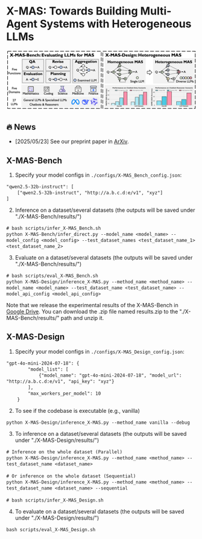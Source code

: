 # X-MAS: Towards Building Multi-Agent Systems with Heterogeneous LLMs

![X-MAS](./assets/xmas_overview.png)

## 🔥 News
- [2025/05/23] See our preprint paper in [ArXiv](https://arxiv.org/pdf/2505.16997).

## X-MAS-Bench

1. Specify your model configs in `./configs/X-MAS_Bench_config.json`:
```
"qwen2.5-32b-instruct": [
    ["qwen2.5-32b-instruct", "http://a.b.c.d:e/v1", "xyz"]
]
```

2. Inference on a dataset/several datasets (the outputs will be saved under "./X-MAS-Bench/results/")
```
# bash scripts/infer_X-MAS_Bench.sh
python X-MAS-Bench/infer_direct.py --model_name <model_name> --model_config <model_config> --test_dataset_names <test_dataset_name_1> <test_dataset_name_2>
```

3. Evaluate on a dataset/several datasets (the outputs will be saved under "./X-MAS-Bench/results/")
```
# bash scripts/eval_X-MAS_Bench.sh
python X-MAS-Design/inference_X-MAS.py --method_name <method_name> --model_name <model_name> --test_dataset_name <test_dataset_name> --model_api_config <model_api_config>
```

Note that we release the experimental results of the X-MAS-Bench in [Google Drive](https://drive.google.com/file/d/1oukYZLDOuc98i-ICkoZ6OYME9a7-AuH1/view?usp=drive_link).
You can download the .zip file named results.zip to the "./X-MAS-Bench/results/" path and unzip it.

## X-MAS-Design

1. Specify your model configs in `./configs/X-MAS_Design_config.json`:
```
"gpt-4o-mini-2024-07-18": {
        "model_list": [
            {"model_name": "gpt-4o-mini-2024-07-18", "model_url": "http://a.b.c.d:e/v1", "api_key": "xyz"}
        ],
        "max_workers_per_model": 10
    }
```

2. To see if the codebase is executable (e.g., vanilla)
```
python X-MAS-Design/inference_X-MAS.py --method_name vanilla --debug
```

3. To inference on a dataset/several datasets (the outputs will be saved under "./X-MAS-Design/results/")
```
# Inference on the whole dataset (Parallel)
python X-MAS-Design/inference_X-MAS.py --method_name <method_name> --test_dataset_name <dataset_name>

# Or inference on the whole dataset (Sequential)
python X-MAS-Design/inference_X-MAS.py --method_name <method_name> --test_dataset_name <dataset_name> --sequential

# bash scripts/infer_X-MAS_Design.sh
```

4. To evaluate on a dataset/several datasets (the outputs will be saved under "./X-MAS-Design/results/")
```
bash scripts/eval_X-MAS_Design.sh
```